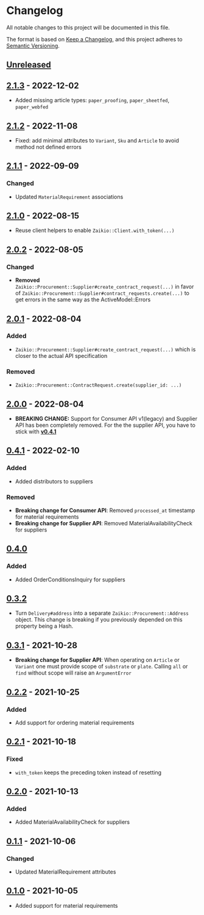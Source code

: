 # Changelog

All notable changes to this project will be documented in this file.

The format is based on [Keep a Changelog](https://keepachangelog.com/en/1.0.0/),
and this project adheres to [Semantic Versioning](https://semver.org/spec/v2.0.0.html).

## [Unreleased]

## [2.1.3] - 2022-12-02

- Added missing article types: `paper_proofing`, `paper_sheetfed`, `paper_webfed`

## [2.1.2] - 2022-11-08

- Fixed: add minimal attributes to `Variant`, `Sku` and `Article` to avoid method not defined errors

## [2.1.1] - 2022-09-09
### Changed
 - Updated `MaterialRequirement` associations
## [2.1.0] - 2022-08-15
- Reuse client helpers to enable `Zaikio::Client.with_token(...)`
## [2.0.2] - 2022-08-05
### Changed
 - **Removed** `Zaikio::Procurement::Supplier#create_contract_request(...)` in favor of `Zaikio::Procurement::Supplier#contract_requests.create(...)` to get errors in the same way as the ActiveModel::Errors
## [2.0.1] - 2022-08-04
### Added
- `Zaikio::Procurement::Supplier#create_contract_request(...)` which is closer to the actual API specification
### Removed
- `Zaikio::Procurement::ContractRequest.create(supplier_id: ...)`
## [2.0.0] - 2022-08-04
  * **BREAKING CHANGE:** Support for Consumer API v1(legacy) and Supplier API has been completely removed.
  For the the supplier API, you have to stick with **[v0.4.1](  https://github.com/zaikio/zaikio-procurement-ruby/tree/v0.4.1)**
## [0.4.1] - 2022-02-10
### Added
 - Added distributors to suppliers

### Removed
- **Breaking change for Consumer API**: Removed `processed_at` timestamp for material requirements
- **Breaking change for Supplier API**: Removed MaterialAvailabilityCheck for suppliers

## [0.4.0]

### Added
- Added OrderConditionsInquiry for suppliers

## [0.3.2]

- Turn `Delivery#address` into a separate `Zaikio::Procurement::Address` object. This
  change is breaking if you previously depended on this property being a Hash.

## [0.3.1] - 2021-10-28
- **Breaking change for Supplier API**: When operating on `Article` or `Variant` one must provide scope
  of `substrate` or `plate`. Calling `all` or `find` without scope will raise an `ArgumentError`

## [0.2.2] - 2021-10-25

### Added
 - Add support for ordering material requirements

## [0.2.1] - 2021-10-18

### Fixed

- `with_token` keeps the preceding token instead of resetting

## [0.2.0] - 2021-10-13

### Added
- Added MaterialAvailabilityCheck for suppliers

## [0.1.1] - 2021-10-06

### Changed
- Updated MaterialRequirement attributes

## [0.1.0] - 2021-10-05

* Added support for material requirements

[Unreleased]: https://github.com/zaikio/zaikio-procurement-ruby/compare/v2.1.3..HEAD
[2.1.3]: https://github.com/zaikio/zaikio-procurement-ruby/compare/v2.1.2..v2.1.3
[2.1.2]: https://github.com/zaikio/zaikio-procurement-ruby/compare/v2.1.1..v2.1.2
[2.1.1]: https://github.com/zaikio/zaikio-procurement-ruby/compare/v2.1.0..v2.1.1
[2.1.0]: https://github.com/zaikio/zaikio-procurement-ruby/compare/v2.0.2..v2.1.0
[2.0.2]: https://github.com/zaikio/zaikio-procurement-ruby/compare/v2.0.1..v2.0.2
[2.0.1]: https://github.com/zaikio/zaikio-procurement-ruby/compare/v2.0.0..v2.0.1
[2.0.0]: https://github.com/zaikio/zaikio-procurement-ruby/compare/v0.4.1..v2.0.0
[0.4.1]: https://github.com/zaikio/zaikio-procurement-ruby/compare/v0.4.0..v0.4.1
[0.4.0]: https://github.com/zaikio/zaikio-procurement-ruby/compare/v0.3.2..v0.4.0
[0.3.2]: https://github.com/zaikio/zaikio-procurement-ruby/compare/v0.3.1..v0.3.2
[0.3.1]: https://github.com/zaikio/zaikio-procurement-ruby/compare/v0.2.2..v0.3.1
[0.2.2]: https://github.com/zaikio/zaikio-procurement-ruby/compare/v0.2.1..v0.2.2
[0.2.1]: https://github.com/zaikio/zaikio-procurement-ruby/compare/v0.2.0..v0.2.1
[0.2.0]: https://github.com/zaikio/zaikio-procurement-ruby/compare/v0.1.1..v0.2.0
[0.1.1]: https://github.com/zaikio/zaikio-procurement-ruby/compare/v0.1.0..v0.1.1
[0.1.0]: https://github.com/zaikio/zaikio-procurement-ruby/compare/3e84659a2eee172280a7e4f0434fd8ce0e373844..8c9a509b308290ba18c17ef68701fd451cb05d18
